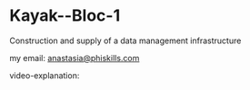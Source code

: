 # Kayak--Bloc-1
Construction and supply of a data management infrastructure

my email: anastasia@phiskills.com

video-explanation: 
